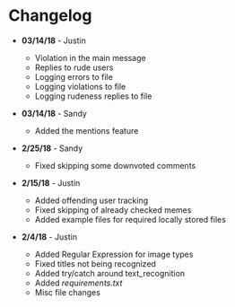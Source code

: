 # Changelog

* **03/14/18** - Justin
  * Violation in the main message
  * Replies to rude users
  * Logging errors to file
  * Logging violations to file
  * Logging rudeness replies to file

* **03/14/18** - Sandy
  * Added the mentions feature

* **2/25/18** - Sandy
  * Fixed skipping some downvoted comments

* **2/15/18** - Justin
  * Added offending user tracking
  * Fixed skipping of already checked memes
  * Added example files for required locally stored files

* **2/4/18** - Justin
  * Added Regular Expression for image types
  * Fixed titles not being recognized
  * Added try/catch around text_recognition
  * Added *requirements.txt*
  * Misc file changes

